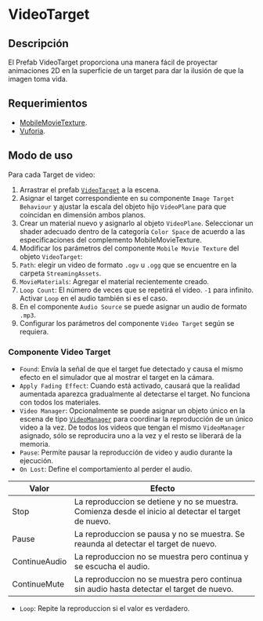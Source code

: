# VideoTarget

## Descripción
El Prefab VideoTarget proporciona una manera fácil de proyectar animaciones 2D en la superficie de un target para dar la ilusión de que la imagen toma vida.

## Requerimientos
* [MobileMovieTexture](https://www.assetstore.unity3d.com/en/#!/content/2449).
* [Vuforia](https://developer.vuforia.com/resources/sdk/unity?page=node%252F1810).


## Modo de uso
Para cada Target de video: 

1. Arrastrar el prefab [`VideoTarget`](/Prefabs) a la escena.
2. Asignar el target correspondiente en su componente `Image Target Behaviour` y ajustar la escala del objeto hijo `VideoPlane` para que coincidan en dimensión ambos planos.
3. Crear un material nuevo y asignarlo al objeto `VideoPlane`. Seleccionar un shader adecuado dentro de la categoría `Color Space` de acuerdo a las especificaciones del complemento MobileMovieTexture.
4. Modificar los parámetros del componente `Mobile Movie Texture` del objeto `VideoTarget`:
  1. `Path`: elegir un video de formato `.ogv` u `.ogg` que se encuentre en la carpeta `StreamingAssets`.
  2. `MovieMaterials`: Agregar el material recientemente creado.
  3. `Loop Count`: El número de veces que se repetirá el video. `-1` para infinito. Activar `Loop` en el audio también si es el caso.
5. En el componente `Audio Source` se puede asignar un audio de formato `.mp3`. 
6. Configurar los parámetros del componente `Video Target` según se requiera.

### Componente Video Target

* `Found`: Envía la señal de que el target fue detectado y causa el mismo efecto en el simulador que al mostrar el target en la cámara.
* `Apply Fading Effect`: Cuando está activado, causará que la realidad aumentada aparezca gradualmente al detectarse el target. No funciona con todos los materiales.
* `Video Manager`: Opcionalmente se puede asignar un objeto único en la escena de tipo [`VideoManager`](/MMT) para coordinar la reproducción de un único video a la vez. De todos los videos que tengan el mismo `VideoManager` asignado, sólo se reproducira uno a la vez y el resto se liberará de la memoria.
* `Pause`: Permite pausar la reproducción de video y audio durante la ejecución.
* `On Lost`: Define el comportamiento al perder el audio.

| Valor | Efecto|
| ----- | ----- |
| Stop  | La reproduccion se detiene y no se muestra. Comienza desde el inicio al detectar el target de nuevo. |
| Pause | La reproduccion se pausa y no se muestra. Se reaunda al detectar el target de nuevo. |
| ContinueAudio | La reproduccion no se muestra pero continua y se escucha el audio. |
| ContinueMute | La reproduccion no se muestra pero continua sin audio hasta detectar  el target de nuevo. |

* `Loop`: Repite la reproduccion si el valor es verdadero.